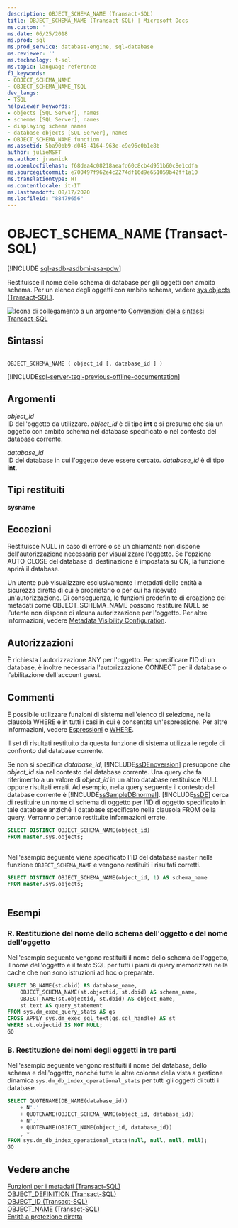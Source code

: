 ```yaml
---
description: OBJECT_SCHEMA_NAME (Transact-SQL)
title: OBJECT_SCHEMA_NAME (Transact-SQL) | Microsoft Docs
ms.custom: ''
ms.date: 06/25/2018
ms.prod: sql
ms.prod_service: database-engine, sql-database
ms.reviewer: ''
ms.technology: t-sql
ms.topic: language-reference
f1_keywords:
- OBJECT_SCHEMA_NAME
- OBJECT_SCHEMA_NAME_TSQL
dev_langs:
- TSQL
helpviewer_keywords:
- objects [SQL Server], names
- schemas [SQL Server], names
- displaying schema names
- database objects [SQL Server], names
- OBJECT_SCHEMA_NAME function
ms.assetid: 5ba90bb9-d045-4164-963e-e9e96c0b1e8b
author: julieMSFT
ms.author: jrasnick
ms.openlocfilehash: f68dea4c08218aeafd60c8cb4d951b60c8e1cdfa
ms.sourcegitcommit: e700497f962e4c2274df16d9e651059b42ff1a10
ms.translationtype: HT
ms.contentlocale: it-IT
ms.lasthandoff: 08/17/2020
ms.locfileid: "88479656"
---
```

# <a name="object_schema_name-transact-sql"></a>OBJECT_SCHEMA_NAME (Transact-SQL)
[!INCLUDE [sql-asdb-asdbmi-asa-pdw](../../includes/applies-to-version/sql-asdb-asdbmi-asa.md)]

  Restituisce il nome dello schema di database per gli oggetti con ambito schema. Per un elenco degli oggetti con ambito schema, vedere [sys.objects &#40;Transact-SQL&#41;](../../relational-databases/system-catalog-views/sys-objects-transact-sql.md).  
  
 ![Icona di collegamento a un argomento](../../database-engine/configure-windows/media/topic-link.gif "Icona di collegamento a un argomento") [Convenzioni della sintassi Transact-SQL](../../t-sql/language-elements/transact-sql-syntax-conventions-transact-sql.md)  
  
## <a name="syntax"></a>Sintassi  
  
```syntaxsql
  
OBJECT_SCHEMA_NAME ( object_id [, database_id ] )  
```  
  
[!INCLUDE[sql-server-tsql-previous-offline-documentation](../../includes/sql-server-tsql-previous-offline-documentation.md)]

## <a name="arguments"></a>Argomenti
 *object_id*  
 ID dell'oggetto da utilizzare. *object_id* è di tipo **int** e si presume che sia un oggetto con ambito schema nel database specificato o nel contesto del database corrente.  
  
 *database_id*  
 ID del database in cui l'oggetto deve essere cercato. *database_id* è di tipo **int**.  
  
## <a name="return-types"></a>Tipi restituiti  
 **sysname**  
  
## <a name="exceptions"></a>Eccezioni  
 Restituisce NULL in caso di errore o se un chiamante non dispone dell'autorizzazione necessaria per visualizzare l'oggetto. Se l'opzione AUTO_CLOSE del database di destinazione è impostata su ON, la funzione aprirà il database.  
  
 Un utente può visualizzare esclusivamente i metadati delle entità a sicurezza diretta di cui è proprietario o per cui ha ricevuto un'autorizzazione. Di conseguenza, le funzioni predefinite di creazione dei metadati come OBJECT_SCHEMA_NAME possono restituire NULL se l'utente non dispone di alcuna autorizzazione per l'oggetto. Per altre informazioni, vedere [Metadata Visibility Configuration](../../relational-databases/security/metadata-visibility-configuration.md).  
  
## <a name="permissions"></a>Autorizzazioni  
 È richiesta l'autorizzazione ANY per l'oggetto. Per specificare l'ID di un database, è inoltre necessaria l'autorizzazione CONNECT per il database o l'abilitazione dell'account guest.  
  
## <a name="remarks"></a>Commenti  
 È possibile utilizzare funzioni di sistema nell'elenco di selezione, nella clausola WHERE e in tutti i casi in cui è consentita un'espressione. Per altre informazioni, vedere [Espressioni](../../t-sql/language-elements/expressions-transact-sql.md) e [WHERE](../../t-sql/queries/where-transact-sql.md).  
  
 Il set di risultati restituito da questa funzione di sistema utilizza le regole di confronto del database corrente.  
  
 Se non si specifica *database_id*, [!INCLUDE[ssDEnoversion](../../includes/ssdenoversion-md.md)] presuppone che *object_id* sia nel contesto del database corrente. Una query che fa riferimento a un valore di *object_id* in un altro database restituisce NULL oppure risultati errati. Ad esempio, nella query seguente il contesto del database corrente è [!INCLUDE[ssSampleDBnormal](../../includes/sssampledbnormal-md.md)]. [!INCLUDE[ssDE](../../includes/ssde-md.md)] cerca di restituire un nome di schema di oggetto per l'ID di oggetto specificato in tale database anziché il database specificato nella clausola FROM della query. Verranno pertanto restituite informazioni errate.  
  
```sql
SELECT DISTINCT OBJECT_SCHEMA_NAME(object_id)  
FROM master.sys.objects;  
  
```  
  
 Nell'esempio seguente viene specificato l'ID del database `master` nella funzione `OBJECT_SCHEMA_NAME` e vengono restituiti i risultati corretti.  
  
```sql
SELECT DISTINCT OBJECT_SCHEMA_NAME(object_id, 1) AS schema_name  
FROM master.sys.objects;  
  
```  
  
## <a name="examples"></a>Esempi  
  
### <a name="a-returning-the-object-schema-name-and-object-name"></a>R. Restituzione del nome dello schema dell'oggetto e del nome dell'oggetto  
 Nell'esempio seguente vengono restituiti il nome dello schema dell'oggetto, il nome dell'oggetto e il testo SQL per tutti i piani di query memorizzati nella cache che non sono istruzioni ad hoc o preparate.  
  
```sql
SELECT DB_NAME(st.dbid) AS database_name,   
    OBJECT_SCHEMA_NAME(st.objectid, st.dbid) AS schema_name,  
    OBJECT_NAME(st.objectid, st.dbid) AS object_name,   
    st.text AS query_statement  
FROM sys.dm_exec_query_stats AS qs  
CROSS APPLY sys.dm_exec_sql_text(qs.sql_handle) AS st  
WHERE st.objectid IS NOT NULL;  
GO  
```  
  
### <a name="b-returning-three-part-object-names"></a>B. Restituzione dei nomi degli oggetti in tre parti  
 Nell'esempio seguente vengono restituiti il nome del database, dello schema e dell'oggetto, nonché tutte le altre colonne della vista a gestione dinamica `sys.dm_db_index_operational_stats` per tutti gli oggetti di tutti i database.  
  
```sql
SELECT QUOTENAME(DB_NAME(database_id))   
    + N'.'   
    + QUOTENAME(OBJECT_SCHEMA_NAME(object_id, database_id))   
    + N'.'   
    + QUOTENAME(OBJECT_NAME(object_id, database_id))  
    , *   
FROM sys.dm_db_index_operational_stats(null, null, null, null);  
GO  
```  
  
## <a name="see-also"></a>Vedere anche  
 [Funzioni per i metadati &#40;Transact-SQL&#41;](../../t-sql/functions/metadata-functions-transact-sql.md)   
 [OBJECT_DEFINITION &#40;Transact-SQL&#41;](../../t-sql/functions/object-definition-transact-sql.md)   
 [OBJECT_ID &#40;Transact-SQL&#41;](../../t-sql/functions/object-id-transact-sql.md)   
 [OBJECT_NAME &#40;Transact-SQL&#41;](../../t-sql/functions/object-name-transact-sql.md)   
 [Entità a protezione diretta](../../relational-databases/security/securables.md)
